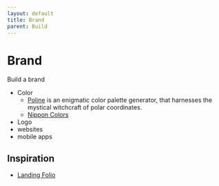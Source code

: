 ```yaml
---
layout: default
title: Brand
parent: Build
---
```


# Brand

Build a brand

- Color
	- [Poline](https://meodai.github.io/poline/) is an enigmatic color palette generator, that harnesses the mystical witchcraft of polar coordinates.
	- [Nippon Colors](https://nipponcolors.com)
- Logo
- websites
- mobile apps

## Inspiration

- [Landing Folio](https://www.landingfolio.com)